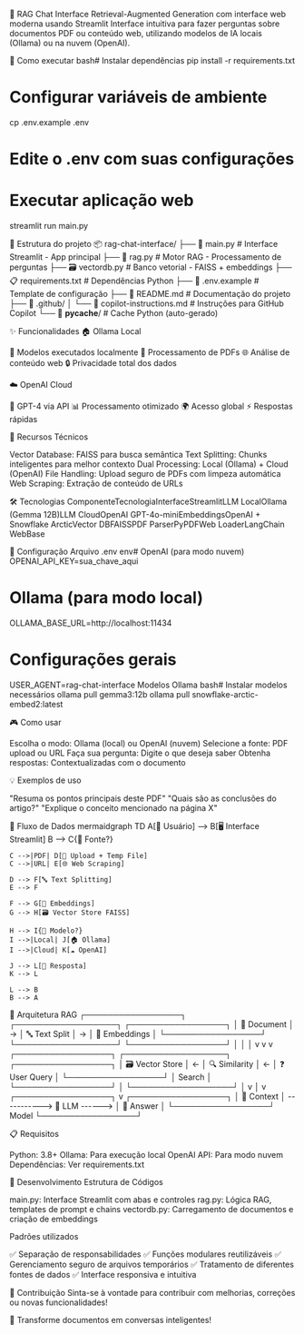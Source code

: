 🤖 RAG Chat Interface
Retrieval-Augmented Generation com interface web moderna usando Streamlit
Interface intuitiva para fazer perguntas sobre documentos PDF ou conteúdo web, utilizando modelos de IA locais (Ollama) ou na nuvem (OpenAI).

🚀 Como executar
bash# Instalar dependências
pip install -r requirements.txt

# Configurar variáveis de ambiente
cp .env.example .env
# Edite o .env com suas configurações

# Executar aplicação web
streamlit run main.py

📁 Estrutura do projeto
📦 rag-chat-interface/
├── 📄 main.py                     # Interface Streamlit - App principal
├── 🧠 rag.py                      # Motor RAG - Processamento de perguntas
├── 🗃️ vectordb.py                 # Banco vetorial - FAISS + embeddings
├── 📋 requirements.txt            # Dependências Python
├── 🔧 .env.example               # Template de configuração
├── 📖 README.md                  # Documentação do projeto
├── 📂 .github/
│   └── 📝 copilot-instructions.md # Instruções para GitHub Copilot
└── 📂 __pycache__/               # Cache Python (auto-gerado)

✨ Funcionalidades
🏠 Ollama Local

🤖 Modelos executados localmente
📄 Processamento de PDFs
🌐 Análise de conteúdo web
🔒 Privacidade total dos dados

☁️ OpenAI Cloud

🚀 GPT-4 via API
📊 Processamento otimizado
🌍 Acesso global
⚡ Respostas rápidas

🎯 Recursos Técnicos

Vector Database: FAISS para busca semântica
Text Splitting: Chunks inteligentes para melhor contexto
Dual Processing: Local (Ollama) + Cloud (OpenAI)
File Handling: Upload seguro de PDFs com limpeza automática
Web Scraping: Extração de conteúdo de URLs


🛠️ Tecnologias
ComponenteTecnologiaInterfaceStreamlitLLM LocalOllama (Gemma 12B)LLM CloudOpenAI GPT-4o-miniEmbeddingsOpenAI + Snowflake ArcticVector DBFAISSPDF ParserPyPDFWeb LoaderLangChain WebBase

🔧 Configuração
Arquivo .env
env# OpenAI (para modo nuvem)
OPENAI_API_KEY=sua_chave_aqui

# Ollama (para modo local)
OLLAMA_BASE_URL=http://localhost:11434

# Configurações gerais
USER_AGENT=rag-chat-interface
Modelos Ollama
bash# Instalar modelos necessários
ollama pull gemma3:12b
ollama pull snowflake-arctic-embed2:latest

🎮 Como usar

Escolha o modo: Ollama (local) ou OpenAI (nuvem)
Selecione a fonte: PDF upload ou URL
Faça sua pergunta: Digite o que deseja saber
Obtenha respostas: Contextualizadas com o documento

💡 Exemplos de uso

"Resuma os pontos principais deste PDF"
"Quais são as conclusões do artigo?"
"Explique o conceito mencionado na página X"


🔄 Fluxo de Dados
mermaidgraph TD
    A[👤 Usuário] --> B[🖥️ Interface Streamlit]
    B --> C{📁 Fonte?}
    
    C -->|PDF| D[📄 Upload + Temp File]
    C -->|URL| E[🌐 Web Scraping]
    
    D --> F[🔤 Text Splitting]
    E --> F
    
    F --> G[🧮 Embeddings]
    G --> H[🗃️ Vector Store FAISS]
    
    H --> I{🤖 Modelo?}
    I -->|Local| J[🏠 Ollama]
    I -->|Cloud| K[☁️ OpenAI]
    
    J --> L[💬 Resposta]
    K --> L
    
    L --> B
    B --> A

🧪 Arquitetura RAG
┌─────────────────┐    ┌──────────────────┐    ┌─────────────────┐
│   📄 Document   │ -> │  🔤 Text Split   │ -> │ 🧮 Embeddings  │
└─────────────────┘    └──────────────────┘    └─────────────────┘
         │                        │                        │
         v                        v                        v
┌─────────────────┐    ┌──────────────────┐    ┌─────────────────┐
│ 🗃️ Vector Store │ <- │ 🔍 Similarity    │ <- │ ❓ User Query   │
└─────────────────┘    │    Search        │    └─────────────────┘
         │              └──────────────────┘                │
         v                        │                        v
┌─────────────────┐              v              ┌─────────────────┐
│ 📝 Context      │ -----------> 🤖 LLM ------> │ 💬 Answer      │
└─────────────────┘              Model          └─────────────────┘

📋 Requisitos

Python: 3.8+
Ollama: Para execução local
OpenAI API: Para modo nuvem
Dependências: Ver requirements.txt


🚧 Desenvolvimento
Estrutura de Códigos

main.py: Interface Streamlit com abas e controles
rag.py: Lógica RAG, templates de prompt e chains
vectordb.py: Carregamento de documentos e criação de embeddings

Padrões utilizados

✅ Separação de responsabilidades
✅ Funções modulares reutilizáveis
✅ Gerenciamento seguro de arquivos temporários
✅ Tratamento de diferentes fontes de dados
✅ Interface responsiva e intuitiva


🤝 Contribuição
Sinta-se à vontade para contribuir com melhorias, correções ou novas funcionalidades!

🎯 Transforme documentos em conversas inteligentes!